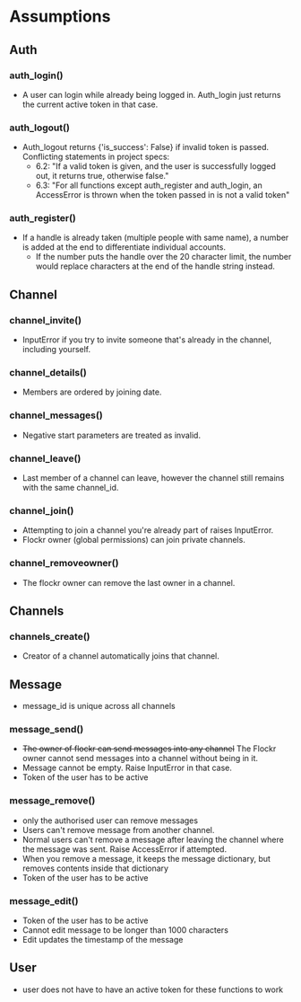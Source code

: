 # Assumptions

## Auth
### auth_login()
- A user can login while already being logged in. Auth_login just returns the current active token in that case.
### auth_logout()
- Auth_logout returns {'is_success': False} if invalid token is passed. Conflicting statements in project specs:
    - 6.2: "If a valid token is given, and the user is successfully logged out, it returns true, otherwise false."
    - 6.3: "For all functions except auth_register and auth_login, an AccessError is thrown when the token passed in is not a valid token"
### auth_register()
- If a handle is already taken (multiple people with same name), a number is added at the end to differentiate individual accounts.
    - If the number puts the handle over the 20 character limit, the number would replace characters at the end of the handle string instead.

## Channel
### channel_invite()
- InputError if you try to invite someone that's already in the channel, including yourself.
### channel_details()
- Members are ordered by joining date.
### channel_messages()
- Negative start parameters are treated as invalid.
### channel_leave()
- Last member of a channel can leave, however the channel still remains with the same channel_id.
### channel_join()
- Attempting to join a channel you're already part of raises InputError.
- Flockr owner (global permissions) can join private channels.
### channel_removeowner()
- The flockr owner can remove the last owner in a channel. 

## Channels
### channels_create()
- Creator of a channel automatically joins that channel.




## Message
- message_id is unique across all channels
### message_send()
- ~~The owner of flockr can send messages into any channel~~ The Flockr owner cannot send messages into a channel without being in it.
- Message cannot be empty. Raise InputError in that case.
- Token of the user has to be active
### message_remove()
- only the authorised user can remove messages
- Users can't remove message from another channel. 
- Normal users can't remove a message after leaving the channel where the message was sent. Raise AccessError if attempted.
- When you remove a message, it keeps the message dictionary, but removes contents inside that dictionary
- Token of the user has to be active
### message_edit()
- Token of the user has to be active
- Cannot edit message to be longer than 1000 characters
- Edit updates the timestamp of the message

## User
- user does not have to have an active token for these functions to work
